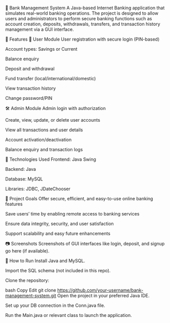 🏦 Bank Management System
A Java-based Internet Banking application that simulates real-world banking operations. The project is designed to allow users and administrators to perform secure banking functions such as account creation, deposits, withdrawals, transfers, and transaction history management via a GUI interface.

📌 Features
👤 User Module
User registration with secure login (PIN-based)

Account types: Savings or Current

Balance enquiry

Deposit and withdrawal

Fund transfer (local/international/domestic)

View transaction history

Change password/PIN

🛠 Admin Module
Admin login with authorization

Create, view, update, or delete user accounts

View all transactions and user details

Account activation/deactivation

Balance enquiry and transaction logs

🧰 Technologies Used
Frontend: Java Swing

Backend: Java

Database: MySQL

Libraries: JDBC, JDateChooser

🎯 Project Goals
Offer secure, efficient, and easy-to-use online banking features

Save users’ time by enabling remote access to banking services

Ensure data integrity, security, and user satisfaction

Support scalability and easy future enhancements

📷 Screenshots
Screenshots of GUI interfaces like login, deposit, and signup go here (if available).

🚀 How to Run
Install Java and MySQL.

Import the SQL schema (not included in this repo).

Clone the repository:

bash
Copy
Edit
git clone https://github.com/your-username/bank-management-system.git
Open the project in your preferred Java IDE.

Set up your DB connection in the Conn.java file.

Run the Main.java or relevant class to launch the application.
